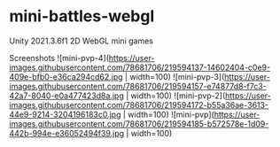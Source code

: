 # mini-battles-webgl
Unity 2021.3.6f1 2D WebGL mini games

Screenshots
![mini-pvp-4](https://user-images.githubusercontent.com/78681706/219594137-14602404-c0e9-409e-bfb0-e36ca294cd62.jpg | width=100)
![mini-pvp-3](https://user-images.githubusercontent.com/78681706/219594157-e74877d8-f7c3-42a7-8040-e0a477423d8a.jpg | width=100)
![mini-pvp-2](https://user-images.githubusercontent.com/78681706/219594172-b55a36ae-3613-44e9-9214-3204196183c0.jpg | width=100)
![mini-pvp](https://user-images.githubusercontent.com/78681706/219594185-b572578e-1d09-442b-994e-e36052494f39.jpg | width=100)
